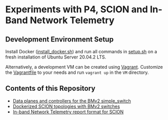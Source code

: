 Experiments with P4, SCION and In-Band Network Telemetry
========================================================


Development Environment Setup
-----------------------------
Install Docker ([install_docker.sh](VM/install_docker.sh)) and run all commands in
[setup.sh](VM/setup.sh) on a fresh installation of Ubuntu Server 20.04.2 LTS.

Alternatively, a development VM can be created using [Vagrant](https://www.vagrantup.com/).
Customize the [Vagrantfile](VM/Vagrantfile) to your needs and run `vagrant up` in the `VM` directory.


Contents of this Repository
---------------------------
- [Data planes and controllers for the BMv2 simple_switch](simple_switch/)
- [Dockerized SCION topologies with BMv2 switches](scion/)
- [In-band Network Telemetry report format for SCION](telemetry/kafka)

